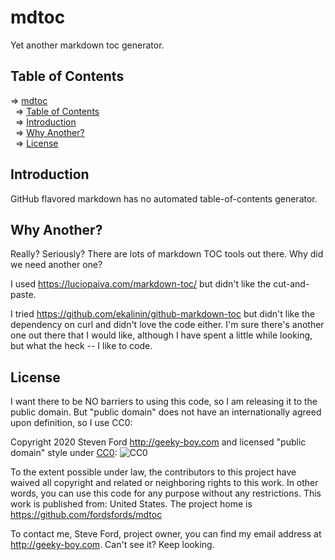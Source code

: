 # mdtoc

Yet another markdown toc generator.

## Table of Contents
<!-- toc-start -->
&DoubleRightArrow; [mdtoc](#mdtoc)  
&nbsp;&nbsp;&DoubleRightArrow; [Table of Contents](#table-of-contents)  
&nbsp;&nbsp;&DoubleRightArrow; [Introduction](#introduction)  
&nbsp;&nbsp;&DoubleRightArrow; [Why Another?](#why-another)  
&nbsp;&nbsp;&DoubleRightArrow; [License](#license)  
<!-- TOC created by './mdtoc.pl README.md' (see https://github.com/fordsfords/mdtoc) -->
<!-- toc-end -->

## Introduction

GitHub flavored markdown has no automated table-of-contents generator.

## Why Another?

Really? Seriously?
There are lots of markdown TOC tools out there.
Why did we need another one?

I used https://luciopaiva.com/markdown-toc/ but didn't
like the cut-and-paste.

I tried https://github.com/ekalinin/github-markdown-toc
but didn't like the dependency on curl and didn't love
the code either.
I'm sure there's another one out there that I would like,
although I have spent a little while looking,
but what the heck -- I like to code.

## License

I want there to be NO barriers to using this code, so I am releasing it to the public domain.  But "public domain" does not have an internationally agreed upon definition, so I use CC0:

Copyright 2020 Steven Ford http://geeky-boy.com and licensed
"public domain" style under
[CC0](http://creativecommons.org/publicdomain/zero/1.0/):
![CC0](https://licensebuttons.net/p/zero/1.0/88x31.png "CC0")

To the extent possible under law, the contributors to this project have
waived all copyright and related or neighboring rights to this work.
In other words, you can use this code for any purpose without any
restrictions.  This work is published from: United States.  The project home
is https://github.com/fordsfords/mdtoc

To contact me, Steve Ford, project owner, you can find my email address
at http://geeky-boy.com.  Can't see it?  Keep looking.
